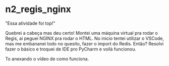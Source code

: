 # n2_regis_nginx

"Essa atividade foi top!"

Quebrei a cabeça mas deu certo! Montei uma máquina virtual pra rodar o Regis, ai peguei NGINX pra rodar o HTML.
No inicio tentei utilizar o VSCode, mas me embananei todo no quesito, fazer o import do Redis.
Então? Resolvi fazer o básico e troquei de IDE pro PyCharm e voilà funcionou.

To anexando o vídeo de como funciona.
